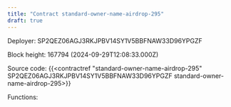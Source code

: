 ```yaml
---
title: "Contract standard-owner-name-airdrop-295"
draft: true
---
```

Deployer: SP2QEZ06AGJ3RKJPBV14SY1V5BBFNAW33D96YPGZF


 



Block height: 167794 (2024-09-29T12:08:33.000Z)

Source code: {{<contractref "standard-owner-name-airdrop-295" SP2QEZ06AGJ3RKJPBV14SY1V5BBFNAW33D96YPGZF standard-owner-name-airdrop-295>}}

Functions:


